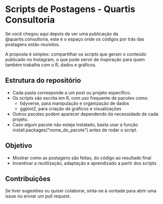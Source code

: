 # Scripts de Postagens - Quartis Consultoria

Se você chegou aqui depois de ver uma publicação da @quartis.consultoria, este é o espaço onde os códigos por trás das postagens estão reunidos.

A proposta é simples: compartilhar os scripts que geram o conteúdo publicado no Instagram, o que pode servir de inspiração para quem também trabalha com o R, dados e gráficos.

## Estrutura do repositório

- Cada pasta corresponde a um post ou projeto específico.
- Os scripts são escrita em R, com uso frequente de pacotes como:
  - tidyverse, para manipulação e organização de dados
  - ggplot2, para criação de gráficos e visualizações
- Outros pacotes podem aparecer dependendo da necessidade de cada projeto.
- Caso algum pacote não esteja instalado, basta usar a função install.packages("nome_do_pacote") antes de rodar o script.

## Objetivo

- Mostrar como as postagens são feitas, do código ao resultado final
- Incentivar a reutilização, adaptação e aprendizado a partir dos scripts

## Contribuições

Se tiver sugestões ou quiser colaborar, sinta-se à vontade para abrir uma issue ou enviar um pull request.
